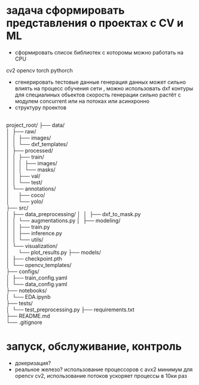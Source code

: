 # задача сформировать представления о проектах c CV и ML 
- сформировать список библиотек с которомы можно работать на CPU 

cv2 opencv 
torch pythorch

- сгенерировать тестовые данные
  генерация данных может сильно влиять на процесс обучения сети , можно использовать dxf контуры для специалиных обьектов
  скорость генерации сильно растёт с модулем concurrent или на потоках или асинхронно
- структуру проектов 
  <div style="font-family: monospace; white-space: pre;">
project_root/
├── data/                   
│&nbsp;&nbsp;├── raw/                
│&nbsp;&nbsp;│&nbsp;&nbsp;├── images/         
│&nbsp;&nbsp;│&nbsp;&nbsp;└── dxf_templates/  
│&nbsp;&nbsp;├── processed/          
│&nbsp;&nbsp;│&nbsp;&nbsp;├── train/          
│&nbsp;&nbsp;│&nbsp;&nbsp;│&nbsp;&nbsp;├── images/     
│&nbsp;&nbsp;│&nbsp;&nbsp;│&nbsp;&nbsp;└── masks/      
│&nbsp;&nbsp;│&nbsp;&nbsp;├── val/            
│&nbsp;&nbsp;│&nbsp;&nbsp;└── test/           
│&nbsp;&nbsp;└── annotations/        
│&nbsp;&nbsp;&nbsp;&nbsp;&nbsp;&nbsp;├── coco/           
│&nbsp;&nbsp;&nbsp;&nbsp;&nbsp;&nbsp;└── yolo/           
├── src/                    
│&nbsp;&nbsp;├── data_preprocessing/ 
│&nbsp;&nbsp;│&nbsp;&nbsp;├── dxf_to_mask.py  
│&nbsp;&nbsp;│&nbsp;&nbsp;└── augmentations.py
│&nbsp;&nbsp;├── modeling/           
│&nbsp;&nbsp;│&nbsp;&nbsp;├── train.py        
│&nbsp;&nbsp;│&nbsp;&nbsp;├── inference.py    
│&nbsp;&nbsp;│&nbsp;&nbsp;└── utils/          
│&nbsp;&nbsp;└── visualization/      
│&nbsp;&nbsp;&nbsp;&nbsp;&nbsp;&nbsp;└── plot_results.py 
├── models/                 
│&nbsp;&nbsp;├── checkpoint.pth      
│&nbsp;&nbsp;└── opencv_templates/   
├── configs/                
│&nbsp;&nbsp;├── train_config.yaml   
│&nbsp;&nbsp;└── data_config.yaml    
├── notebooks/              
│&nbsp;&nbsp;└── EDA.ipynb           
├── tests/                  
│&nbsp;&nbsp;└── test_preprocessing.py
├── requirements.txt        
├── README.md              
└── .gitignore             
</div>

# запуск, обслуживание, контроль

- докеризация?
- реальное железо?
  использование процессоров с avx2 минимум для opencv cv2, использование потоков ускоряет процессы в 10ки раз